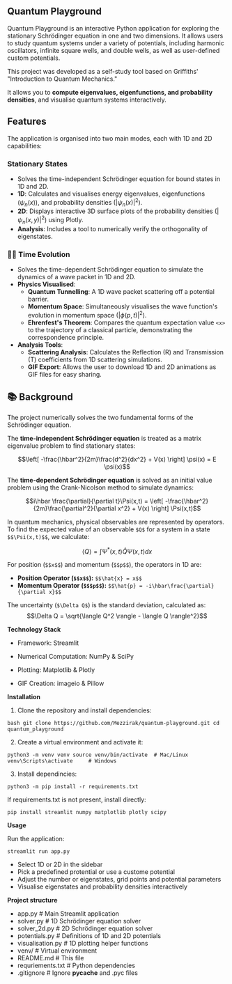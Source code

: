 ## Quantum Playground

Quantum Playground is an interactive Python application for exploring the stationary Schrödinger equation in one and two dimensions. It allows users to study quantum systems under a variety of potentials, including harmonic oscillators, infinite square wells, and double wells, as well as user-defined custom potentials.

This project was developed as a self-study tool based on Griffiths' "Introduction to Quantum Mechanics."

It allows you to **compute eigenvalues, eigenfunctions, and probability densities**, and visualise quantum systems interactively.

## Features

The application is organised into two main modes, each with 1D and 2D capabilities:

### Stationary States
- Solves the time-independent Schrödinger equation for bound states in 1D and 2D.
- **1D**: Calculates and visualises energy eigenvalues, eigenfunctions ($ψ_n(x)$), and probability densities ($|\psi_n(x)|^2$).
- **2D**: Displays interactive 3D surface plots of the probability densities ($|\psi_n(x,y)|^2$) using Plotly.
- **Analysis**: Includes a tool to numerically verify the orthogonality of eigenstates.

### 🏃‍♂️ Time Evolution
- Solves the time-dependent Schrödinger equation to simulate the dynamics of a wave packet in 1D and 2D.
- **Physics Visualised**:
  - **Quantum Tunnelling**: A 1D wave packet scattering off a potential barrier.
  - **Momentum Space**: Simultaneously visualises the wave function's evolution in momentum space ($|\phi(p,t)|^2$).
  - **Ehrenfest's Theorem**: Compares the quantum expectation value `<x>` to the trajectory of a classical particle, demonstrating the correspondence principle.
- **Analysis Tools**:
  - **Scattering Analysis**: Calculates the Reflection (R) and Transmission (T) coefficients from 1D scattering simulations.
  - **GIF Export**: Allows the user to download 1D and 2D animations as GIF files for easy sharing.


## 📚 Background

The project numerically solves the two fundamental forms of the Schrödinger equation.

The **time-independent Schrödinger equation** is treated as a matrix eigenvalue problem to find stationary states:
```math
\left[ -\frac{\hbar^2}{2m}\frac{d^2}{dx^2} + V(x) \right] \psi(x) = E \psi(x)
```
The **time-dependent Schrödinger equation** is solved as an initial value problem using the Crank-Nicolson method to simulate dynamics:

```math
i\hbar \frac{\partial}{\partial t}\Psi(x,t) = \left[ -\frac{\hbar^2}{2m}\frac{\partial^2}{\partial x^2} + V(x) \right] \Psi(x,t)
```

In quantum mechanics, physical observables are represented by operators. To find the expected value of an observable `$Q$` for a system in a state `$$\Psi(x,t)$$`, we calculate:

$$\langle Q \rangle = \int \Psi^*(x,t) \hat{Q} \Psi(x,t) dx$$

For position (`$$x$$`) and momentum (`$$p$$`), the operators in 1D are:
* **Position Operator (`$$x$$`):** `$$\hat{x} = x$$`
* **Momentum Operator (`$$$p$$`):** `$$\hat{p} = -i\hbar\frac{\partial}{\partial x}$$`

The uncertainty (`$\Delta Q$`) is the standard deviation, calculated as:
$$\Delta Q = \sqrt{\langle Q^2 \rangle - \langle Q \rangle^2}$$

**Technology Stack**

- Framework: Streamlit

- Numerical Computation: NumPy & SciPy

- Plotting: Matplotlib & Plotly

- GIF Creation: imageio & Pillow

**Installation**

1. Clone the repository and install dependencies:

</pre>```bash
git clone https://github.com/Mezzirak/quantum-playground.git
cd quantum_playground```</pre>

2. Create a virtual environment and activate it:

</pre>```
python3 -m venv venv
source venv/bin/activate  # Mac/Linux
venv\Scripts\activate     # Windows ```</pre>

3. Install dependincies:
   
</pre>```python3 -m pip install -r requirements.txt```</pre>

If requirements.txt is not present, install directly:

</pre>```pip install streamlit numpy matplotlib plotly scipy```</pre>

**Usage**

Run the application:

</pre>```streamlit run app.py```</pre>

- Select 1D or 2D in the sidebar
- Pick a predefined protential or use a custome potential
- Adjust the number or eigenstates, grid points and potential parameters
- Visualise eigenstates and probability densities interactively

**Project structure**

- app.py                  # Main Streamlit application
- solver.py               # 1D Schrödinger equation solver
- solver_2d.py            # 2D Schrödinger equation solver
- potentials.py           # Definitions of 1D and 2D potentials
- visualisation.py        # 1D plotting helper functions
- venv/                   # Virtual environment
- README.md               # This file
- requriements.txt        # Python dependencies
- .gitignore              # Ignore __pycache__ and .pyc files




